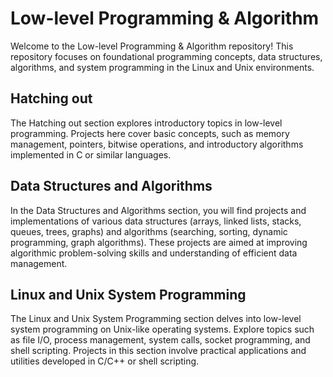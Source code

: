 
# Low-level Programming & Algorithm

Welcome to the Low-level Programming & Algorithm repository! This repository focuses on foundational programming concepts, data structures, algorithms, and system programming in the Linux and Unix environments.

## Hatching out

The Hatching out section explores introductory topics in low-level programming. Projects here cover basic concepts, such as memory management, pointers, bitwise operations, and introductory algorithms implemented in C or similar languages.

## Data Structures and Algorithms

In the Data Structures and Algorithms section, you will find projects and implementations of various data structures (arrays, linked lists, stacks, queues, trees, graphs) and algorithms (searching, sorting, dynamic programming, graph algorithms). These projects are aimed at improving algorithmic problem-solving skills and understanding of efficient data management.

## Linux and Unix System Programming

The Linux and Unix System Programming section delves into low-level system programming on Unix-like operating systems. Explore topics such as file I/O, process management, system calls, socket programming, and shell scripting. Projects in this section involve practical applications and utilities developed in C/C++ or shell scripting.

